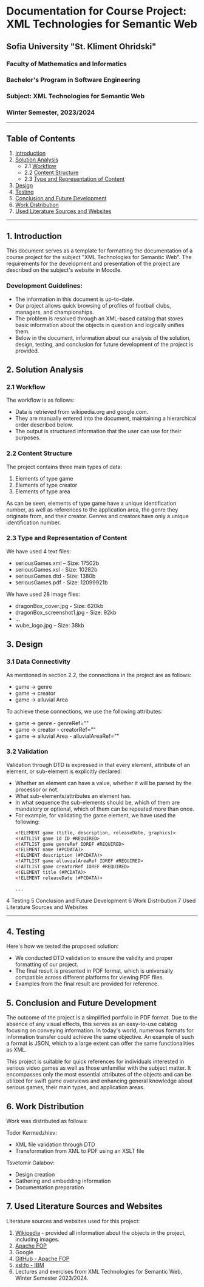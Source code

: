 # Documentation for Course Project: XML Technologies for Semantic Web

## Sofia University "St. Kliment Ohridski"
### Faculty of Mathematics and Informatics
### Bachelor's Program in Software Engineering
### Subject: XML Technologies for Semantic Web
### Winter Semester, 2023/2024

---

## Table of Contents

1. [Introduction](#introduction)
2. [Solution Analysis](#solution-analysis)
    - 2.1 [Workflow](#workflow)
    - 2.2 [Content Structure](#content-structure)
    - 2.3 [Type and Representation of Content](#type-and-representation-of-content)
3. [Design](#design)
4. [Testing](#testing)
5. [Conclusion and Future Development](#conclusion-and-future-development)
6. [Work Distribution](#work-distribution)
7. [Used Literature Sources and Websites](#used-literature-sources-and-websites)

---

## 1. Introduction

This document serves as a template for formatting the documentation of a course project for the subject "XML Technologies for Semantic Web". The requirements for the development and presentation of the project are described on the subject's website in Moodle.

### Development Guidelines:
- The information in this document is up-to-date.
- Our project allows quick browsing of profiles of football clubs, managers, and championships.
- The problem is resolved through an XML-based catalog that stores basic information about the objects in question and logically unifies them.
- Below in the document, information about our analysis of the solution, design, testing, and conclusion for future development of the project is provided.

## 2. Solution Analysis

### 2.1 Workflow

The workflow is as follows:
- Data is retrieved from wikipedia.org and google.com.
- They are manually entered into the document, maintaining a hierarchical order described below.
- The output is structured information that the user can use for their purposes.

### 2.2 Content Structure

The project contains three main types of data:
1. Elements of type game
2. Elements of type creator
3. Elements of type area

As can be seen, elements of type game have a unique identification number, as well as references to the application area, the genre they originate from, and their creator. Genres and creators have only a unique identification number.

### 2.3 Type and Representation of Content

We have used 4 text files:
- seriousGames.xml – Size: 17502b
- seriousGames.xsl - Size: 10282b
- seriousGames.dtd - Size: 1380b
- seriousGames.pdf - Size: 12099921b

We have used 28 image files:
- dragonBox_cover.jpg - Size: 620kb
- dragonBox_screenshot1.jpg - Size: 92kb
- ...
- wube_logo.jpg – Size: 38kb

## 3. Design

### 3.1 Data Connectivity

As mentioned in section 2.2, the connections in the project are as follows:
- game -> genre
- game -> creator
- game -> alluvial Area

To achieve these connections, we use the following attributes:
- game -> genre - genreRef=""
- game -> creator - creatorRef=""
- game -> alluvial Area - alluvialAreaRef=""

### 3.2 Validation

Validation through DTD is expressed in that every element, attribute of an element, or sub-element is explicitly declared:
- Whether an element can have a value, whether it will be parsed by the processor or not.
- What sub-elements/attributes an element has.
- In what sequence the sub-elements should be, which of them are mandatory or optional, which of them can be repeated more than once.
- For example, for validating the game element, we have used the following:
  ```xml
  <!ELEMENT game (title, description, releaseDate, graphics)>
  <!ATTLIST game id ID #REQUIRED>
  <!ATTLIST game genreRef IDREF #REQUIRED>
  <!ELEMENT name (#PCDATA)>
  <!ELEMENT description (#PCDATA)>
  <!ATTLIST game alluvialAreaRef IDREF #REQUIRED>
  <!ATTLIST game creatorRef IDREF #REQUIRED>
  <!ELEMENT title (#PCDATA)>
  <!ELEMENT releaseDate (#PCDATA)>

  ...
4  Testing
5  Conclusion and Future Development
6  Work Distribution
7  Used Literature Sources and Websites

---

## 4. Testing

Here's how we tested the proposed solution:

- We conducted DTD validation to ensure the validity and proper formatting of our project.
- The final result is presented in PDF format, which is universally compatible across different platforms for viewing PDF files.
- Examples from the final result are provided for reference.

## 5. Conclusion and Future Development

The outcome of the project is a simplified portfolio in PDF format. Due to the absence of any visual effects, this serves as an easy-to-use catalog focusing on conveying information. In today's world, numerous formats for information transfer could achieve the same objective. An example of such a format is JSON, which to a large extent can offer the same functionalities as XML.

This project is suitable for quick references for individuals interested in serious video games as well as those unfamiliar with the subject matter. It encompasses only the most essential attributes of the objects and can be utilized for swift game overviews and enhancing general knowledge about serious games, their main types, and application areas.

## 6. Work Distribution

Work was distributed as follows:

Todor Kermedzhiev:
- XML file validation through DTD
- Transformation from XML to PDF using an XSLT file

Tsvetomir Galabov:
- Design creation
- Gathering and embedding information
- Documentation preparation

## 7. Used Literature Sources and Websites

Literature sources and websites used for this project:

1. [Wikipedia](https://en.wikipedia.org/wiki/Main_Page) - provided all information about the objects in the project, including images.
2. [Apache FOP](https://xmlgraphics.apache.org/fop/)
3. Google
4. [GitHub - Apache FOP](https://github.com/apache/xmlgraphics-fop)
5. [xsl:fo - IBM](https://www.ibm.com/developerworks/library/x-xslfo/)
6. Lectures and exercises from XML Technologies for Semantic Web, Winter Semester 2023/2024.

